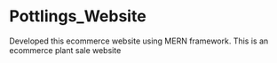 # Pottlings_Website
Developed this ecommerce website using MERN framework. This is an ecommerce plant sale website
